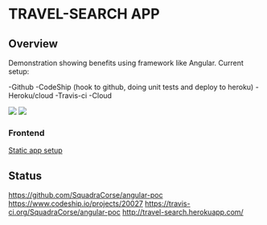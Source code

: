 # TRAVEL-SEARCH APP

## Overview

Demonstration showing benefits using framework like Angular. Current setup:

-Github
-CodeShip (hook to github, doing unit tests and deploy to heroku)
-Heroku/cloud
-Travis-ci
-Cloud


<img src="https://travis-ci.org/SquadraCorse/angular-poc.svg?branch=master" />
<img src="https://www.codeship.io/projects/7aef6a10-b206-0131-890f-4214b91a45ce/status" />

### Frontend
<a href="tif-web">Static app setup</a>

## Status
https://github.com/SquadraCorse/angular-poc
https://www.codeship.io/projects/20027
https://travis-ci.org/SquadraCorse/angular-poc
http://travel-search.herokuapp.com/



